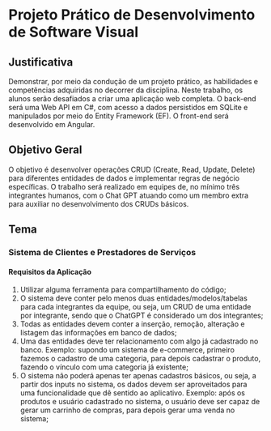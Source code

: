 # Projeto Prático de Desenvolvimento de Software Visual

## Justificativa
Demonstrar, por meio da condução de um projeto prático, as habilidades e competências adquiridas no decorrer da disciplina. Neste trabalho, os alunos serão desafiados a criar uma aplicação web completa. O back-end será uma Web API em C#, com acesso a dados persistidos em SQLite e manipulados por meio do Entity Framework (EF). O front-end será desenvolvido em Angular.
## Objetivo Geral
O objetivo é desenvolver operações CRUD (Create, Read, Update, Delete) para diferentes entidades de dados e implementar regras de negócio específicas. O trabalho será realizado em equipes de, no mínimo três integrantes humanos, com o Chat GPT atuando como um membro extra para auxiliar no desenvolvimento dos CRUDs básicos.

## Tema
### Sistema de Clientes e Prestadores de Serviços

#### Requisitos da Aplicação
1. Utilizar alguma ferramenta para compartilhamento do código;
2. O sistema deve conter pelo menos duas entidades/modelos/tabelas para cada integrantes da equipe, ou seja, um CRUD de uma entidade por integrante, sendo que o ChatGPT é considerado um dos integrantes;
3. Todas as entidades devem conter a inserção, remoção, alteração e listagem das informações em banco de dados;
4. Uma das entidades deve ter relacionamento com algo já cadastrado no banco. Exemplo: supondo um sistema de e-commerce, primeiro fazemos o cadastro de uma categoria, para depois cadastrar o produto, fazendo o vínculo com uma categoria já existente;
5. O sistema não poderá apenas ter apenas cadastros básicos, ou seja, a partir dos inputs no sistema, os dados devem ser aproveitados para uma funcionalidade que dê sentido ao aplicativo. Exemplo: após os produtos e usuário cadastrado no sistema, o usuário deve ser capaz de gerar um carrinho de compras, para depois gerar uma venda no sistema;
